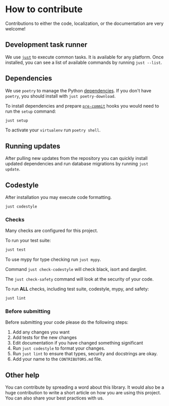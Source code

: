 # How to contribute

Contributions to either the code, localization, or the documentation are very welcome!

## Development task runner

We use [`just`](https://github.com/casey/just) to execute common tasks. It is available for any platform. Once installed, you can see a list of available commands by running `just --list`.

## Dependencies

We use `poetry` to manage the Python [dependencies](https://github.com/python-poetry/poetry).
If you don't have `poetry`, you should install with `just poetry-download`.

To install dependencies and prepare [`pre-commit`](https://pre-commit.com/) hooks you would need to run the `setup` command:

```bash
just setup
```

To activate your `virtualenv` run `poetry shell`.

## Running updates

After pulling new updates from the repository you can quickly install updated dependencies and run database migrations by running `just update`.

## Codestyle

After installation you may execute code formatting.

```bash
just codestyle
```

### Checks

Many checks are configured for this project.

To run your test suite:

```bash
just test
```

To use mypy for type checking run `just mypy`.

Command `just check-codestyle` will check black, isort and darglint.

The `just check-safety` command will look at the security of your code.

To run **ALL** checks, including test suite, codestyle, mypy, and safety:

```bash
just lint
```

### Before submitting

Before submitting your code please do the following steps:

1. Add any changes you want
2. Add tests for the new changes
3. Edit documentation if you have changed something significant
4. Run `just codestyle` to format your changes.
5. Run `just lint` to ensure that types, security and docstrings are okay.
6. Add your name to the `CONTRIBUTORS.md` file.

## Other help

You can contribute by spreading a word about this library.
It would also be a huge contribution to write
a short article on how you are using this project.
You can also share your best practices with us.
